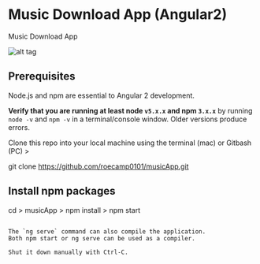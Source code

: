 # Music Download App (Angular2)

Music Download App

![alt tag](http://s33.postimg.org/hpkey98lr/i_Phone_4_Spotify_Premium.png)

## Prerequisites

Node.js and npm are essential to Angular 2 development. 
    
**Verify that you are running at least node `v5.x.x` and npm `3.x.x`**
by running `node -v` and `npm -v` in a terminal/console window.
Older versions produce errors.


Clone this repo into your local machine using the terminal (mac) or Gitbash (PC) > 

  git clone https://github.com/roecamp0101/musicApp.git



## Install npm packages

 cd > musicApp > npm install > npm start
  
```

The `ng serve` command can also compile the application.
Both npm start or ng serve can be used as a compiler.

Shut it down manually with Ctrl-C.
